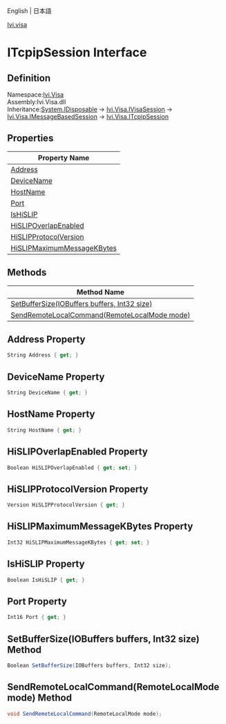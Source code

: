 English | 日本語

[Ivi.visa](Ivi.Visa.md)

# ITcpipSession Interface

## Definition
Namespace:[Ivi.Visa](Ivi.Visa.md)<BR>
Assembly:Ivi.Visa.dll<BR>
Inheritance:[System.IDisposable](https://learn.microsoft.com/ja-jp/dotnet/api/system.idisposable) -> [Ivi.Visa.IVisaSession](Ivi.Visa.IVisaSession.md) -> [Ivi.Visa.IMessageBasedSession](Ivi.Visa.IMessageBasedSession.md) -> [Ivi.Visa.ITcpipSession](Ivi.Visa.ITcpipSession.md)

## Properties

|Property Name|
|---|
|[Address](#Address-Property)|
|[DeviceName](#DeviceName-Property)|
|[HostName](#HostName-Property)|
|[Port](#Port-Property)|
|[IsHiSLIP](#IsHiSLIP-Property)|
|[HiSLIPOverlapEnabled](#HiSLIPOverlapEnabled-Property)|
|[HiSLIPProtocolVersion](#HiSLIPProtocolVersion-Property)|
|[HiSLIPMaximumMessageKBytes](#HiSLIPMaximumMessageKBytes-Property)|

## Methods

|Method Name|
|---|
|[SetBufferSize(IOBuffers buffers, Int32 size)](#SetBufferSizeIOBuffers-buffers-Int32-size-Method)|
|[SendRemoteLocalCommand(RemoteLocalMode mode)](#SendRemoteLocalCommandRemoteLocalMode-mode-Method)|

## Address Property
```C#
String Address { get; }
```
## DeviceName Property
```C#
String DeviceName { get; }
```
## HostName Property
```C#
String HostName { get; }
```
## HiSLIPOverlapEnabled Property
```C#
Boolean HiSLIPOverlapEnabled { get; set; }
```
## HiSLIPProtocolVersion Property
```C#
Version HiSLIPProtocolVersion { get; }
```
## HiSLIPMaximumMessageKBytes Property
```C#
Int32 HiSLIPMaximumMessageKBytes { get; set; }
```
## IsHiSLIP Property
```C#
Boolean IsHiSLIP { get; }
```
## Port Property
```C#
Int16 Port { get; }
```
## SetBufferSize(IOBuffers buffers, Int32 size) Method
```C#
Boolean SetBufferSize(IOBuffers buffers, Int32 size);
```
## SendRemoteLocalCommand(RemoteLocalMode mode) Method
```C#
void SendRemoteLocalCommand(RemoteLocalMode mode);
```